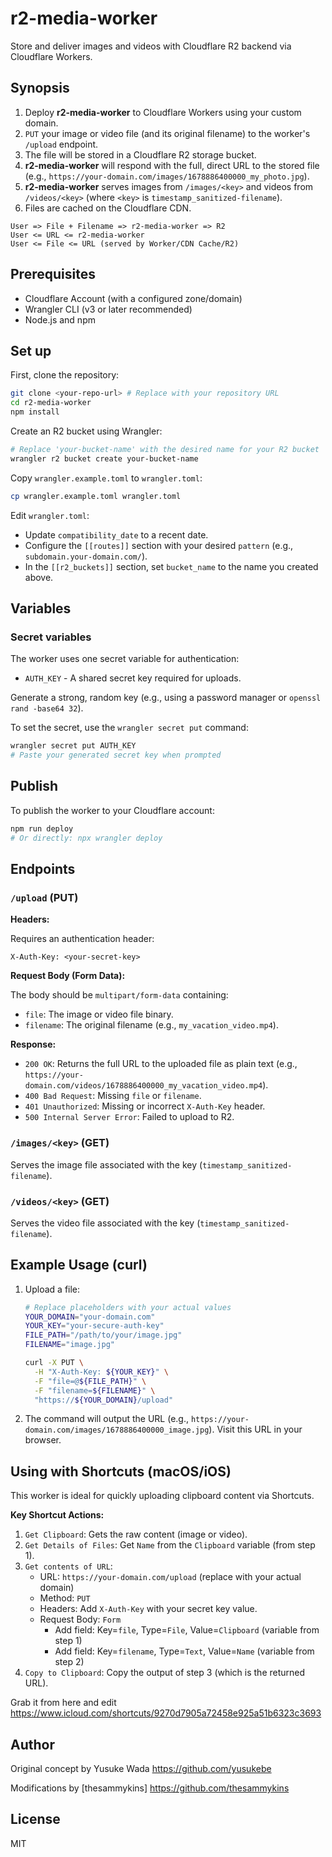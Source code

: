 # r2-media-worker

Store and deliver images and videos with Cloudflare R2 backend via Cloudflare Workers.

## Synopsis

1. Deploy **r2-media-worker** to Cloudflare Workers using your custom domain.
2. `PUT` your image or video file (and its original filename) to the worker's `/upload` endpoint.
3. The file will be stored in a Cloudflare R2 storage bucket.
4. **r2-media-worker** will respond with the full, direct URL to the stored file (e.g., `https://your-domain.com/images/1678886400000_my_photo.jpg`).
5. **r2-media-worker** serves images from `/images/<key>` and videos from `/videos/<key>` (where `<key>` is `timestamp_sanitized-filename`).
6. Files are cached on the Cloudflare CDN.

```plain
User => File + Filename => r2-media-worker => R2
User <= URL <= r2-media-worker
User <= File <= URL (served by Worker/CDN Cache/R2)
```

## Prerequisites

- Cloudflare Account (with a configured zone/domain)
- Wrangler CLI (v3 or later recommended)
- Node.js and npm

## Set up

First, clone the repository:

```bash
git clone <your-repo-url> # Replace with your repository URL
cd r2-media-worker
npm install
```

Create an R2 bucket using Wrangler:

```bash
# Replace 'your-bucket-name' with the desired name for your R2 bucket
wrangler r2 bucket create your-bucket-name
```

Copy `wrangler.example.toml` to `wrangler.toml`:

```bash
cp wrangler.example.toml wrangler.toml
```

Edit `wrangler.toml`:

- Update `compatibility_date` to a recent date.
- Configure the `[[routes]]` section with your desired `pattern` (e.g., `subdomain.your-domain.com/`).
- In the `[[r2_buckets]]` section, set `bucket_name` to the name you created above.

## Variables

### Secret variables

The worker uses one secret variable for authentication:

- `AUTH_KEY` - A shared secret key required for uploads.

Generate a strong, random key (e.g., using a password manager or `openssl rand -base64 32`).

To set the secret, use the `wrangler secret put` command:

```bash
wrangler secret put AUTH_KEY
# Paste your generated secret key when prompted
```

## Publish

To publish the worker to your Cloudflare account:

```bash
npm run deploy
# Or directly: npx wrangler deploy
```

## Endpoints

### `/upload` (PUT)

**Headers:**

Requires an authentication header:

```plain
X-Auth-Key: <your-secret-key>
```

**Request Body (Form Data):**

The body should be `multipart/form-data` containing:

- `file`: The image or video file binary.
- `filename`: The original filename (e.g., `my_vacation_video.mp4`).

**Response:**

- `200 OK`: Returns the full URL to the uploaded file as plain text (e.g., `https://your-domain.com/videos/1678886400000_my_vacation_video.mp4`).
- `400 Bad Request`: Missing `file` or `filename`.
- `401 Unauthorized`: Missing or incorrect `X-Auth-Key` header.
- `500 Internal Server Error`: Failed to upload to R2.

### `/images/<key>` (GET)

Serves the image file associated with the key (`timestamp_sanitized-filename`).

### `/videos/<key>` (GET)

Serves the video file associated with the key (`timestamp_sanitized-filename`).

## Example Usage (curl)

1. Upload a file:

   ```bash
   # Replace placeholders with your actual values
   YOUR_DOMAIN="your-domain.com"
   YOUR_KEY="your-secure-auth-key"
   FILE_PATH="/path/to/your/image.jpg"
   FILENAME="image.jpg"

   curl -X PUT \
     -H "X-Auth-Key: ${YOUR_KEY}" \
     -F "file=@${FILE_PATH}" \
     -F "filename=${FILENAME}" \
     "https://${YOUR_DOMAIN}/upload"
   ```

2. The command will output the URL (e.g., `https://your-domain.com/images/1678886400000_image.jpg`). Visit this URL in your browser.

## Using with Shortcuts (macOS/iOS)

This worker is ideal for quickly uploading clipboard content via Shortcuts.

**Key Shortcut Actions:**

1.  `Get Clipboard`: Gets the raw content (image or video).
2.  `Get Details of Files`: Get `Name` from the `Clipboard` variable (from step 1).
3.  `Get contents of URL`:
    *   URL: `https://your-domain.com/upload` (replace with your actual domain)
    *   Method: `PUT`
    *   Headers: Add `X-Auth-Key` with your secret key value.
    *   Request Body: `Form`
        *   Add field: Key=`file`, Type=`File`, Value=`Clipboard` (variable from step 1)
        *   Add field: Key=`filename`, Type=`Text`, Value=`Name` (variable from step 2)
4.  `Copy to Clipboard`: Copy the output of step 3 (which is the returned URL).

Grab it from here and edit <https://www.icloud.com/shortcuts/9270d7905a72458e925a51b6323c3693>

## Author

Original concept by Yusuke Wada <https://github.com/yusukebe>

Modifications by [thesammykins] <https://github.com/thesammykins>

## License

MIT
